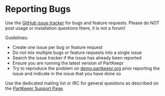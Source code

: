 # Reporting Bugs

Use the [GitHub issue tracker](https://github.com/partkeepr/PartKeepr) for bugs and feature requests. Please do NOT post usage or installation questions there, it is not a forum!

Guidelines:
* Create one issue per bug or feature request
* Do not mix multiple bugs or feature requests into a single issue
* Search the issue tracker if the issue has already been reported
* Ensure you are running the latest version of PartKeepr
* Try to reproduce the problem on [demo.partkeepr.org](demo.partkeepr.org) prior reporting the issue and indicate in the issue that you have done so


Use the dedicated mailing list or IRC for general questions as described on the [PartKeepr Support Page](https://www.partkeepr.org/support/).
